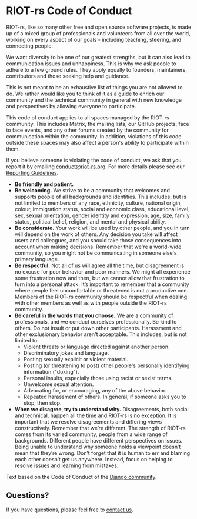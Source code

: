 RIOT-rs Code of Conduct
=======================

RIOT-rs, like so many other free and open source software projects, is made up of a
mixed group of professionals and volunteers from all over the world, working on
every aspect of our goals - including teaching, steering, and connecting people.

We want diversity to be one of our greatest strengths, but it can also lead to
communication issues and unhappiness. This is why we ask people to adhere to a
few ground rules. They apply equally to founders, maintainers, contributors and
those seeking help and guidance.

This is not meant to be an exhaustive list of things you are not allowed to do.
We rather would like you to think of it as a guide to enrich our community and
the technical community in general with new knowledge and perspectives by
allowing everyone to participate.

This code of conduct applies to all spaces managed by the RIOT-rs community. This
includes Matrix, the mailing lists, our GitHub projects, face to face events, and
any other forums created by the community for communication within the
community. In addition, violations of this code outside these spaces may also
affect a person's ability to participate within them.

If you believe someone is violating the code of conduct, we ask that you report
it by emailing <conduct@riot-rs.org>. For more details please see our [Reporting
Guidelines](https://ariel-os.github.io/RIOT-rs/dev/docs/book/COC_reporting.html).

-   **Be friendly and patient.**
-   **Be welcoming.** We strive to be a community that welcomes and supports
    people of all backgrounds and identities. This includes, but is not limited
    to members of any race, ethnicity, culture, national origin, colour,
    immigration status, social and economic class, educational level, sex,
    sexual orientation, gender identity and expression, age, size, family
    status, political belief, religion, and mental and physical ability.
-   **Be considerate.** Your work will be used by other people, and you in turn
    will depend on the work of others. Any decision you take will affect users
    and colleagues, and you should take those consequences into account when
    making decisions. Remember that we're a world-wide community, so you might
    not be communicating in someone else's primary language.
-   **Be respectful.** Not all of us will agree all the time, but disagreement
    is no excuse for poor behavior and poor manners. We might all experience
    some frustration now and then, but we cannot allow that frustration to turn
    into a personal attack. It’s important to remember that a community where
    people feel uncomfortable or threatened is not a productive one. Members of
    the RIOT-rs community should be respectful when dealing with other members as
    well as with people outside the RIOT-rs community.
-   **Be careful in the words that you choose.** We are a community of
    professionals, and we conduct ourselves professionally. Be kind to others.
    Do not insult or put down other participants. Harassment and other
    exclusionary behavior aren't acceptable. This includes, but is not limited
    to:
    -   Violent threats or language directed against another person.
    -   Discriminatory jokes and language.
    -   Posting sexually explicit or violent material.
    -   Posting (or threatening to post) other people's personally identifying
        information ("doxing").
    -   Personal insults, especially those using racist or sexist terms.
    -   Unwelcome sexual attention.
    -   Advocating for, or encouraging, any of the above behavior.
    -   Repeated harassment of others. In general, if someone asks you to stop,
        then stop.
-   **When we disagree, try to understand why.** Disagreements, both social and
    technical, happen all the time and RIOT-rs is no exception. It is important
    that we resolve disagreements and differing views constructively. Remember
    that we’re different. The strength of RIOT-rs comes from its varied community,
    people from a wide range of backgrounds. Different people have different
    perspectives on issues. Being unable to understand why someone holds a
    viewpoint doesn’t mean that they’re wrong. Don’t forget that it is human to
    err and blaming each other doesn’t get us anywhere. Instead, focus on
    helping to resolve issues and learning from mistakes.

Text based on the Code of Conduct of the [Django
community](https://www.djangoproject.com/conduct/).

Questions?
----------

If you have questions, please feel free to [contact us](mailto:conduct@riot-rs.org).
